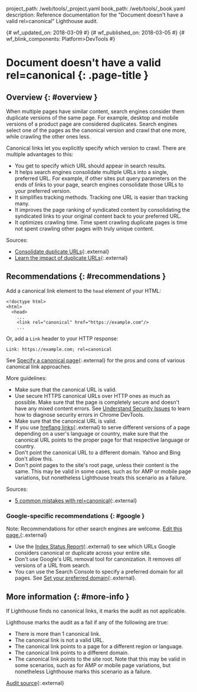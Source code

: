 project_path: /web/tools/_project.yaml
book_path: /web/tools/_book.yaml
description: Reference documentation for the "Document doesn't have a valid rel=canonical" Lighthouse audit.

{# wf_updated_on: 2018-03-09 #}
{# wf_published_on: 2018-03-05 #}
{# wf_blink_components: Platform>DevTools #}

# Document doesn't have a valid rel=canonical  {: .page-title }

## Overview {: #overview }

When multiple pages have similar content, search engines consider them duplicate versions of the
same page. For example, desktop and mobile versions of a product page are considered duplicates.
Search engines select one of the pages as the canonical version and crawl that one more, while
crawling the other ones less.

Canonical links let you explicitly specify which version to crawl. There are multiple
advantages to this:

* You get to specify which URL should appear in search results.
* It helps search engines consolidate multiple URLs into a single, preferred URL. For example,
  if other sites put query parameters on the ends of links to your page, search engines
  consolidate those URLs to your preferred version.
* It simplifies tracking methods. Tracking one URL is easier than tracking many.
* It improves the page ranking of syndicated content by consolidating the syndicated links to
  your original content back to your preferred URL.
* It optimizes crawling time. Time spent crawling duplicate pages is time not spent crawling
  other pages with truly unique content.

Sources:

* [Consolidate duplicate URLs][CDU]{:.external}
* [Learn the impact of duplicate URLs][LDU]{:.external}

[CDU]: https://support.google.com/webmasters/answer/139066
[LDU]: https://support.google.com/webmasters/answer/6080548

## Recommendations {: #recommendations }

Add a canonical link element to the `head` element of your HTML:

    <!doctype html>
    <html>
      <head>
        ...
        <link rel="canonical" href="https://example.com"/>
        ...

Or, add a `Link` header to your HTTP response:

    Link: https://example.com; rel=canonical

See [Specify a canonical page][specify]{:.external} for the pros and cons of various canonical
link approaches.

[specify]: https://support.google.com/webmasters/answer/139066

More guidelines:

* Make sure that the canonical URL is valid.
* Use secure HTTPS canonical URLs over HTTP ones as much as possible. Make sure that the page
  is completely secure and doesn't have any mixed content errors. See [Understand Security
  Issues][Security] to learn how to diagnose security errors in Chrome DevTools.
* Make sure that the canonical URL is valid.
* If you use [hreflang links][hreflang]{:.external} to serve different versions of a page
  depending on a user's language or country, make sure that the canonical URL points to the
  proper page for that respective language or country.
* Don't point the canonical URL to a different domain. Yahoo and Bing don't allow this.
* Don't point pages to the site's root page, unless their content is the same. This may be
  valid in some cases, such as for AMP or mobile page variations, but nonetheless Lighthouse
  treats this scenario as a failure.

[Security]: /web/tools/chrome-devtools/security
[hreflang]: https://support.google.com/webmasters/answer/189077

Sources:

* [5 common mistakes with rel=canonical][5]{:.external}

[5]: https://webmasters.googleblog.com/2013/04/5-common-mistakes-with-relcanonical.html

### Google-specific recommendations {: #google }

Note: Recommendations for other search engines are welcome. [Edit this page.][Edit]{:.external}

[Edit]: https://github.com/google/WebFundamentals/tree/master/src/content/en/tools/lighthouse/audits/canonical.md

* Use the [Index Status Report][ISR]{:.external} to see which URLs Google considers canonical
  or duplicate across your entire site.
* Don't use Google's URL removal tool for canonization. It removes *all* versions of a URL
  from search.
* You can use the Search Console to specify a preferred domain for all pages. See [Set your
  preferred domain][Domain]{:.external}.

[ISR]: https://search.google.com/search-console/index
[Domain]: https://support.google.com/webmasters/answer/44231

## More information {: #more-info }

If Lighthouse finds no canonical links, it marks the audit as not applicable.

Lighthouse marks the audit as a fail if any of the following are true:

* There is more than 1 canonical link.
* The canonical link is not a valid URL.
* The canonical link points to a page for a different region or language.
* The canonical link points to a different domain.
* The canonical link points to the site root. Note that this may be valid in some scenarios,
  such as for AMP or mobile page variations, but nonetheless Lighthouse marks this scenario as
  a failure.

[Audit source][src]{:.external}

[src]: https://github.com/GoogleChrome/lighthouse/blob/master/lighthouse-core/audits/seo/canonical.js
